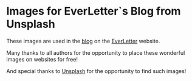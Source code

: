 # Images for EverLetter`s Blog from Unsplash 

These images are used in the [blog](https://everletter.org/en/blog) on the [EverLetter](https://everletter.org) website.

Many thanks to all authors for the opportunity to place these wonderful images on websites for free!

And special thanks to [Unsplash](http://unsplash.com/) for the opportunity to find such images!
